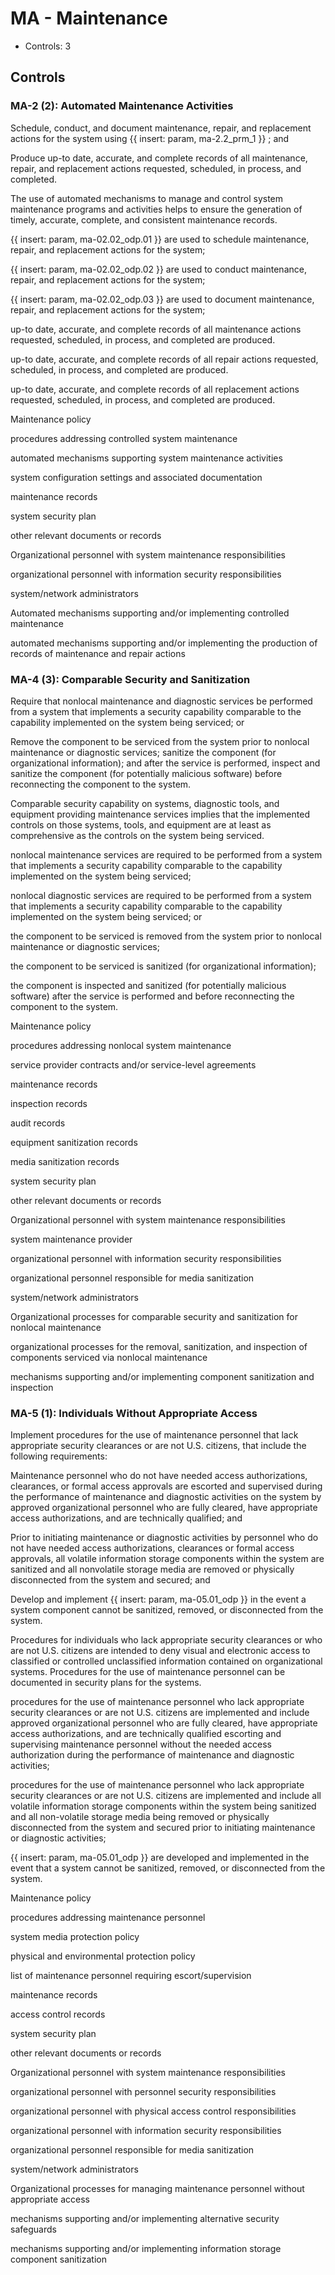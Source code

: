 # MA - Maintenance

* Controls: 3

## Controls

### MA-2 (2): Automated Maintenance Activities

Schedule, conduct, and document maintenance, repair, and replacement actions for the system using {{ insert: param, ma-2.2_prm_1 }} ; and

Produce up-to date, accurate, and complete records of all maintenance, repair, and replacement actions requested, scheduled, in process, and completed.

The use of automated mechanisms to manage and control system maintenance programs and activities helps to ensure the generation of timely, accurate, complete, and consistent maintenance records.

 {{ insert: param, ma-02.02_odp.01 }} are used to schedule maintenance, repair, and replacement actions for the system;

 {{ insert: param, ma-02.02_odp.02 }} are used to conduct maintenance, repair, and replacement actions for the system;

 {{ insert: param, ma-02.02_odp.03 }} are used to document maintenance, repair, and replacement actions for the system;

up-to date, accurate, and complete records of all maintenance actions requested, scheduled, in process, and completed are produced.

up-to date, accurate, and complete records of all repair actions requested, scheduled, in process, and completed are produced.

up-to date, accurate, and complete records of all replacement actions requested, scheduled, in process, and completed are produced.

Maintenance policy

procedures addressing controlled system maintenance

automated mechanisms supporting system maintenance activities

system configuration settings and associated documentation

maintenance records

system security plan

other relevant documents or records

Organizational personnel with system maintenance responsibilities

organizational personnel with information security responsibilities

system/network administrators

Automated mechanisms supporting and/or implementing controlled maintenance

automated mechanisms supporting and/or implementing the production of records of maintenance and repair actions

### MA-4 (3): Comparable Security and Sanitization

Require that nonlocal maintenance and diagnostic services be performed from a system that implements a security capability comparable to the capability implemented on the system being serviced; or

Remove the component to be serviced from the system prior to nonlocal maintenance or diagnostic services; sanitize the component (for organizational information); and after the service is performed, inspect and sanitize the component (for potentially malicious software) before reconnecting the component to the system.

Comparable security capability on systems, diagnostic tools, and equipment providing maintenance services implies that the implemented controls on those systems, tools, and equipment are at least as comprehensive as the controls on the system being serviced.

nonlocal maintenance services are required to be performed from a system that implements a security capability comparable to the capability implemented on the system being serviced;

nonlocal diagnostic services are required to be performed from a system that implements a security capability comparable to the capability implemented on the system being serviced; or

the component to be serviced is removed from the system prior to nonlocal maintenance or diagnostic services;

the component to be serviced is sanitized (for organizational information);

the component is inspected and sanitized (for potentially malicious software) after the service is performed and before reconnecting the component to the system.

Maintenance policy

procedures addressing nonlocal system maintenance

service provider contracts and/or service-level agreements

maintenance records

inspection records

audit records

equipment sanitization records

media sanitization records

system security plan

other relevant documents or records

Organizational personnel with system maintenance responsibilities

system maintenance provider

organizational personnel with information security responsibilities

organizational personnel responsible for media sanitization

system/network administrators

Organizational processes for comparable security and sanitization for nonlocal maintenance

organizational processes for the removal, sanitization, and inspection of components serviced via nonlocal maintenance

mechanisms supporting and/or implementing component sanitization and inspection

### MA-5 (1): Individuals Without Appropriate Access

Implement procedures for the use of maintenance personnel that lack appropriate security clearances or are not U.S. citizens, that include the following requirements:

Maintenance personnel who do not have needed access authorizations, clearances, or formal access approvals are escorted and supervised during the performance of maintenance and diagnostic activities on the system by approved organizational personnel who are fully cleared, have appropriate access authorizations, and are technically qualified; and

Prior to initiating maintenance or diagnostic activities by personnel who do not have needed access authorizations, clearances or formal access approvals, all volatile information storage components within the system are sanitized and all nonvolatile storage media are removed or physically disconnected from the system and secured; and

Develop and implement {{ insert: param, ma-05.01_odp }} in the event a system component cannot be sanitized, removed, or disconnected from the system.

Procedures for individuals who lack appropriate security clearances or who are not U.S. citizens are intended to deny visual and electronic access to classified or controlled unclassified information contained on organizational systems. Procedures for the use of maintenance personnel can be documented in security plans for the systems.

procedures for the use of maintenance personnel who lack appropriate security clearances or are not U.S. citizens are implemented and include approved organizational personnel who are fully cleared, have appropriate access authorizations, and are technically qualified escorting and supervising maintenance personnel without the needed access authorization during the performance of maintenance and diagnostic activities;

procedures for the use of maintenance personnel who lack appropriate security clearances or are not U.S. citizens are implemented and include all volatile information storage components within the system being sanitized and all non-volatile storage media being removed or physically disconnected from the system and secured prior to initiating maintenance or diagnostic activities;

 {{ insert: param, ma-05.01_odp }} are developed and implemented in the event that a system cannot be sanitized, removed, or disconnected from the system.

Maintenance policy

procedures addressing maintenance personnel

system media protection policy

physical and environmental protection policy

list of maintenance personnel requiring escort/supervision

maintenance records

access control records

system security plan

other relevant documents or records

Organizational personnel with system maintenance responsibilities

organizational personnel with personnel security responsibilities

organizational personnel with physical access control responsibilities

organizational personnel with information security responsibilities

organizational personnel responsible for media sanitization

system/network administrators

Organizational processes for managing maintenance personnel without appropriate access

mechanisms supporting and/or implementing alternative security safeguards

mechanisms supporting and/or implementing information storage component sanitization

